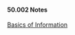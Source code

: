 #### 50.002 Notes
[Basics of Information](https://natalieagus.github.io/basics_of_information.html)


